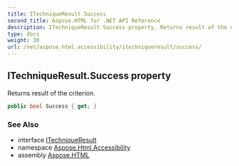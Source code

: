 ```yaml
---
title: ITechniqueResult.Success
second_title: Aspose.HTML for .NET API Reference
description: ITechniqueResult Success property. Returns result of the criterion
type: docs
weight: 30
url: /net/aspose.html.accessibility/itechniqueresult/success/
---
```

## ITechniqueResult.Success property

Returns result of the criterion.

```csharp
public bool Success { get; }
```

### See Also

* interface [ITechniqueResult](../)
* namespace [Aspose.Html.Accessibility](../../../aspose.html.accessibility/)
* assembly [Aspose.HTML](../../../)

